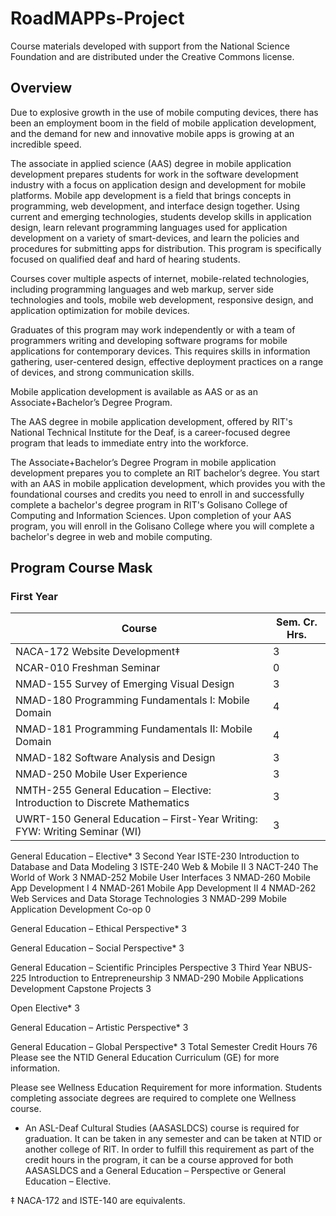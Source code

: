# RoadMAPPs-Project

Course materials developed with support from the National Science Foundation and are distributed under the Creative Commons license.

## Overview

Due to explosive growth in the use of mobile computing devices, there has been an employment boom in the field of mobile application development, and the demand for new and innovative mobile apps is growing at an incredible speed.

The associate in applied science (AAS) degree in mobile application development prepares students for work in the software development industry with a focus on application design and development for mobile platforms. Mobile app development is a field that brings concepts in programming, web development, and interface design together. Using current and emerging technologies, students develop skills in application design, learn relevant programming languages used for application development on a variety of smart-devices, and learn the policies and procedures for submitting apps for distribution. This program is specifically focused on qualified deaf and hard of hearing students.

Courses cover multiple aspects of internet, mobile-related technologies, including programming languages and web markup, server side technologies and tools, mobile web development, responsive design, and application optimization for mobile devices.

Graduates of this program may work independently or with a team of programmers writing and developing software programs for mobile applications for contemporary devices. This requires skills in information gathering, user-centered design, effective deployment practices on a range of devices, and strong communication skills.

Mobile application development is available as AAS or as an Associate+Bachelor’s Degree Program.

The AAS degree in mobile application development, offered by RIT's National Technical Institute for the Deaf, is a career-focused degree program that leads to immediate entry into the workforce.

The Associate+Bachelor’s Degree Program in mobile application development prepares you to complete an RIT bachelor’s degree. You start with an AAS in mobile application development, which provides you with the foundational courses and credits you need to enroll in and successfully complete a bachelor's degree program in RIT's Golisano College of Computing and Information Sciences. Upon completion of your AAS program, you will enroll in the Golisano College where you will complete a bachelor's degree in web and mobile computing.

## Program Course Mask

### First Year

Course | Sem. Cr. Hrs.
------ | -------------
NACA-172 Website Development‡ | 3
NCAR-010 Freshman Seminar | 0
NMAD-155 Survey of Emerging Visual Design | 3
NMAD-180 Programming Fundamentals I: Mobile Domain | 4
NMAD-181 Programming Fundamentals II: Mobile Domain | 4
NMAD-182 Software Analysis and Design | 3
NMAD-250 Mobile User Experience | 3
NMTH-255 General Education – Elective: Introduction to Discrete Mathematics | 3
UWRT-150 General Education – First-Year Writing: FYW: Writing Seminar (WI) | 3
 	
General Education – Elective*
3
Second Year
ISTE-230	Introduction to Database and Data Modeling	3
ISTE-240	Web & Mobile II	3
NACT-240	The World of Work	3
NMAD-252	Mobile User Interfaces 	3
NMAD-260	Mobile App Development I	4
NMAD-261	Mobile App Development II	4
NMAD-262	Web Services and Data Storage Technologies	3
NMAD-299	Mobile Application Development Co-op	0
 	
General Education – Ethical Perspective*
3
 	
General Education – Social Perspective*
3
 	
General Education – Scientific Principles Perspective
3
Third Year
NBUS-225	Introduction to Entrepreneurship	3
NMAD-290	Mobile Applications Development Capstone Projects	3
 	
Open Elective*
3
 	
General Education – Artistic Perspective*
3
 	
General Education – Global Perspective*
3
Total Semester Credit Hours	
76
Please see the NTID General Education Curriculum (GE) for more information.

Please see Wellness Education Requirement for more information. Students completing associate degrees are required to complete one Wellness course.

* An ASL-Deaf Cultural Studies (AASASLDCS) course is required for graduation. It can be taken in any semester and can be taken at NTID or another college of RIT. In order to fulfill this requirement as part of the credit hours in the program, it can be a course approved for both AASASLDCS and a General Education – Perspective or General Education – Elective.

‡ NACA-172 and ISTE-140 are equivalents.